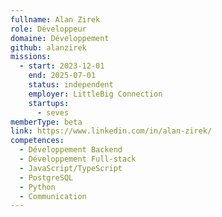 ```yaml
---
fullname: Alan Zirek
role: Développeur
domaine: Développement
github: alanzirek
missions:
  - start: 2023-12-01
    end: 2025-07-01
    status: independent
    employer: LittleBig Connection
    startups:
      - seves
memberType: beta
link: https://www.linkedin.com/in/alan-zirek/
competences:
  - Développement Backend
  - Développement Full-stack
  - JavaScript/TypeScript
  - PostgreSQL
  - Python
  - Communication
---
```

